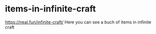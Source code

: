# items-in-infinite-craft
https://neal.fun/infinite-craft/
Here you can see a buch of items in infinite craft
